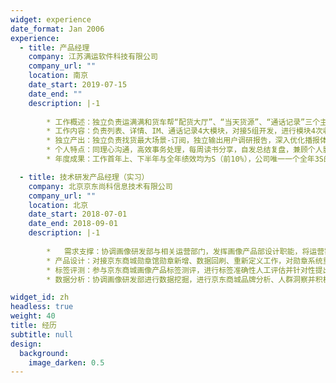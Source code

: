 ```yaml
---
widget: experience
date_format: Jan 2006
experience:
  - title: 产品经理
    company: 江苏满运软件科技有限公司
    company_url: ""
    location: 南京
    date_start: 2019-07-15
    date_end: ""
    description: |-1
        
        * 工作概述：独立负责运满满和货车帮“配货大厅”、“当天货源”、“通话记录”三个主要Tab（覆盖APP全部主流入口）下大部分产品方案的策划、实施、落地，包括搜索、排序、推荐、触达四个方面
        * 工作内容：负责列表、详情、IM、通话记录4大模块，对接5组开发，进行模块4次收归改版，反馈率提升4.87%、流量倾斜实验等策略效果显著，实现推广位系统和管控策略体系的产品沉淀，做好自驱项目的策略落地的同时高效支持其他项目与其他事业部需求的支撑
        * 独立产出：独立负责找货最大场景-订阅，独立输出用户调研报告，深入优化播报体验，新货播报向精准播报改版，提升订阅三开率5%；作为总接口人对接业务方做搜货主场景的需求承接，完善司机找货体验，满足司机诉求，1年2城3人团队负责4模块对接5技术团队，个人独立承接10+业务方20+项目的350+业务需求，支撑一口价、快车、抽佣等业务，完成度与满意度双100%
        * 个人特点：同理心沟通，高效事务处理，每周读书分享，自发总结复盘，兼顾个人影响力与他者贡献
        * 年度成果：工作首年上、下半年与全年绩效均为S（前10%），公司唯一一个全年3S的产品

  - title: 技术研发产品经理（实习）
    company: 北京京东尚科信息技术有限公司
    company_url: ""
    location: 北京
    date_start: 2018-07-01
    date_end: 2018-09-01
    description: |-1
    
        *	需求支撑：协调画像研发部与相关运营部门，发挥画像产品部设计职能，将运营需求最终落地；承担京东精准营销平台产品的新需求收集、开发跟进、测试验收、正式上线、运营维护等
        * 产品设计：对接京东商城勋章馆勋章新增、数据回刷、重新定义工作，对勋章系统重复工作设计系统化解决方案
        * 标签评测：参与京东商城画像产品标签测评，进行标签准确性人工评估并针对性提出提升想法
        * 数据分析：协调画像研发部进行数据挖掘，进行京东商城品牌分析、人群洞察并积极推进画像产品落地

widget_id: zh
headless: true
weight: 40
title: 经历
subtitle: null
design:
  background:
    image_darken: 0.5
---
```

